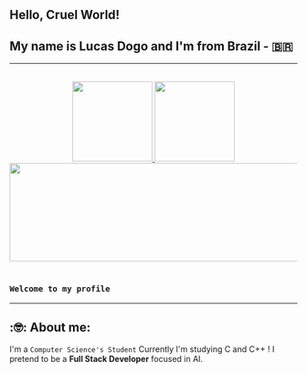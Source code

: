 
## Hello, Cruel World!
## My name is Lucas Dogo and I'm from Brazil - :brazil:

---

</br>

<div align="center">
    <a href="https://github.com/Dogolaa">
        <img height="140em" src="https://github-readme-stats.vercel.app/api?username=Dogolaa&theme=react&show_icons=true&count_private=true">
        <img height="140em" src="https://github-readme-stats.vercel.app/api/top-langs/?username=Dogolaa&theme=react&layout=compact">
         <img height="172cm" width="1000cm" src="https://github-readme-streak-stats.herokuapp.com/?user=Dogolaa&theme=react">
    </a>
</div>

 </br>

### `Welcome to my profile`
--- 
## :🤓: About me:
I'm a `Computer Science's Student` Currently I'm studying C and C++ !
  I pretend to be a **Full Stack Developer** focused in AI. 


